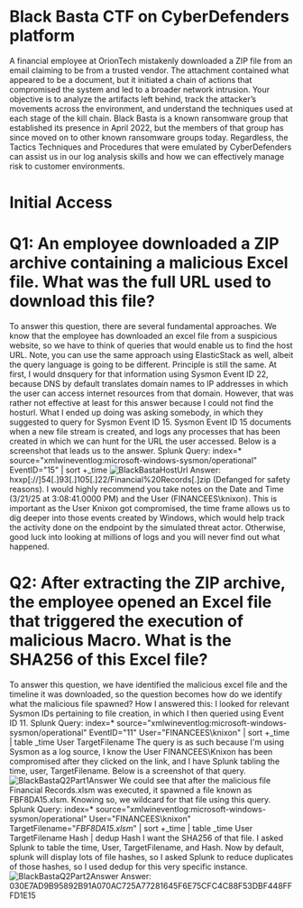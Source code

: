 # Black Basta CTF on CyberDefenders platform
A financial employee at OrionTech mistakenly downloaded a ZIP file from an email claiming to be from a trusted vendor. The attachment contained what appeared to be a document, but it initiated a chain of actions that compromised the system and led to a broader network intrusion.
Your objective is to analyze the artifacts left behind, track the attacker’s movements across the environment, and understand the techniques used at each stage of the kill chain.
Black Basta is a known ransomware group that established its presence in April 2022, but the members of that group has since moved on to other known ransomware groups today. Regardless, the Tactics Techniques and Procedures that were emulated by CyberDefenders can assist us in our log analysis skills and how we can effectively manage risk to customer environments. 
# Initial Access
# Q1: An employee downloaded a ZIP archive containing a malicious Excel file. What was the full URL used to download this file?
To answer this question, there are several fundamental approaches. We know that the employee has downloaded an excel file from a suspicious website, so we have to think of queries that would enable us to find the host URL. Note, you can use the same approach using ElasticStack as well, albeit the query language is going to be different. Principle is still the same. 
At first, I would dnsquery for that information using Sysmon Event ID 22, because DNS by default translates domain names to IP addresses in which the user can access internet resources from that domain. However, that was rather not effective at least for this answer because I could not find the hosturl. What I ended up doing was asking somebody, in which they suggested to query for Sysmon Event ID 15. 
Sysmon Event ID 15 documents when a new file stream is created, and logs any processes that has been created in which we can hunt for the URL the user accessed. Below is a screenshot that leads us to the answer.
Splunk Query: index=* source="xmlwineventlog:microsoft-windows-sysmon/operational" EventID="15"
             | sort +_time
![BlackBastaHostUrl](https://github.com/user-attachments/assets/ded51d13-8410-455b-bbf0-e7bbab7566ac)
Answer: hxxp[://]54[.]93[.]105[.]22/Financial%20Records[.]zip (Defanged for safety reasons).
I would highly recommend you take notes on the Date and Time (3/21/25 at 3:08:41.0000 PM) and the User (FINANCEES\knixon). This is important as the User Knixon got compromised, the time frame allows us to dig deeper into those events created by Windows, which would help track the activity done on the endpoint by the simulated threat actor. Otherwise, good luck into looking at millions of logs and you will never find out what happened. 
# Q2: After extracting the ZIP archive, the employee opened an Excel file that triggered the execution of malicious Macro. What is the SHA256 of this Excel file?
To answer this question, we have identified the malicious excel file and the timeline it was downloaded, so the question becomes how do we identify what the malicious file spawned? How I answered this: I looked for relevant Sysmon IDs pertaining to file creation, in which I then queried using Event ID 11. 
Splunk Query: index=* source="xmlwineventlog:microsoft-windows-sysmon/operational" EventID="11" User="FINANCEES\\knixon"
                     | sort +_time
                     | table _time User TargetFilename
The query is as such because I'm using Sysmon as a log source, I know the User FINANCEES\\Knixon has been compromised after they clicked on the link, and I have Splunk tabling the time, user, TargetFilename. Below is a screenshot of that query. 
![BlackBastaQ2Part1Answer](https://github.com/user-attachments/assets/d8e080e3-329f-45c8-8b5a-9dcb6349817e)
We could see that after the malicious file Financial Records.xlsm was executed, it spawned a file known as FBF8DA15.xlsm. Knowing so, we wildcard for that file using this query. 
Splunk Query: index=* source="xmlwineventlog:microsoft-windows-sysmon/operational" User="FINANCEES\\knixon" TargetFilename="*FBF8DA15.xlsm*"
              | sort +_time 
              | table _time User TargetFilename Hash 
              | dedup Hash
I want the SHA256 of that file. I asked Splunk to table the time, User, TargetFilename, and Hash. Now by default, splunk will display lots of file hashes, so I asked Splunk to reduce duplicates of those hashes, so I used dedup for this very specific instance.
![BlackBastaQ2Part2Answer](https://github.com/user-attachments/assets/7d3f1be3-294d-48d1-8662-0b525a6b1839)
Answer: 030E7AD9B95892B91A070AC725A77281645F6E75CFC4C88F53DBF448FFFD1E15




